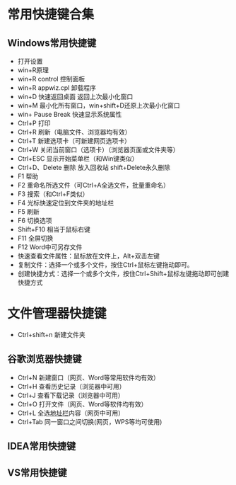 # 常用快捷键合集

## Windows常用快捷键

* 打开设置
* win+R原理
* win+R control 控制面板
* win+R appwiz.cpl 卸载程序
* win+D 快速返回桌面 返回上次最小化窗口
* win+M 最小化所有窗口，win+shift+D还原上次最小化窗口
* win+ Pause Break 快速显示系统属性 
* Ctrl+P 打印
* Ctrl+R 刷新（电脑文件、浏览器均有效）
* Ctrl+T 新建选项卡（可新建网页选项卡）
* Ctrl+W 关闭当前窗口（选项卡）（浏览器页面或文件夹等）
* Ctrl+ESC 显示开始菜单栏（和Win键类似）
* Ctrl+D、Delete 删除 放入回收站 shift+Delete永久删除
* F1 帮助
* F2 重命名所选文件（可Ctrl+A全选文件，批量重命名）
* F3 搜索（和Ctrl+F类似）
* F4 光标快速定位到文件夹的地址栏
* F5 刷新
* F6 切换选项
* Shift+F10 相当于鼠标右键 
* F11 全屏切换
* F12 Word中可另存文件
* 快速查看文件属性：鼠标放在文件上，Alt+双击左键
* 复制文件：选择一个或多个文件，按住Ctrl+鼠标左键拖动即可。
* 创建快捷方式：选择一个或多个文件，按住Ctrl+Shift+鼠标左键拖动即可创建快捷方式

# 文件管理器快捷键

* Ctrl+shift+n 新建文件夹

## 谷歌浏览器快捷键

* Ctrl+N 新建窗口（网页、Word等常用软件均有效）
* Ctrl+H 查看历史记录（浏览器中可用）
* Ctrl+J 查看下载记录（浏览器中可用）
* Ctrl+O 打开文件（网页、Word等软件均有效）
* Ctrl+L 全选[地址栏](https://www.zhihu.com/search?q=地址栏&search_source=Entity&hybrid_search_source=Entity&hybrid_search_extra={"sourceType"%3A"article"%2C"sourceId"%3A"136995921"})内容（网页中可用）
* Ctrl+Tab 同一窗口之间切换(网页，WPS等均可使用)  

## IDEA常用快捷键

## VS常用快捷键